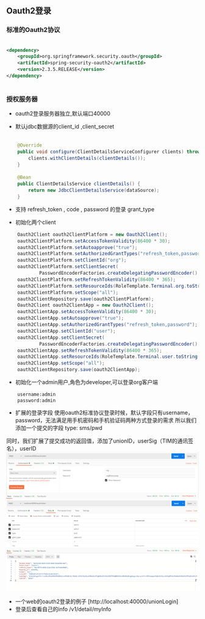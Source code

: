 Oauth2登录
------


### 标准的Oauth2协议

```xml

<dependency>
	<groupId>org.springframework.security.oauth</groupId>
	<artifactId>spring-security-oauth2</artifactId>
	<version>2.3.5.RELEASE</version>
</dependency>
		
```


### 授权服务器

* oauth2登录服务器独立,默认端口40000

* 默认jdbc数据源的client_id ,client_secret

```java

	@Override
	public void configure(ClientDetailsServiceConfigurer clients) throws Exception {
		clients.withClientDetails(clientDetails());
	}

	@Bean
	public ClientDetailsService clientDetails() {
		return new JdbcClientDetailsService(dataSource);
	}

```
* 支持 refresh_token , code , password 的登录  grant_type

* 初始化两个client

```java
	Oauth2Client oauth2ClientPlatform = new Oauth2Client();
	oauth2ClientPlatform.setAccessTokenValidity(86400 * 30);
	oauth2ClientPlatform.setAutoapprove("true");
	oauth2ClientPlatform.setAuthorizedGrantTypes("refresh_token,password");
	oauth2ClientPlatform.setClientId("org");
	oauth2ClientPlatform.setClientSecret(
			PasswordEncoderFactories.createDelegatingPasswordEncoder().encode("org@tianyoukeji"));
	oauth2ClientPlatform.setRefreshTokenValidity(86400 * 365);
	oauth2ClientPlatform.setResourceIds(RoleTemplate.Terminal.org.toString());
	oauth2ClientPlatform.setScope("all");
	oauth2ClientRepository.save(oauth2ClientPlatform);
	Oauth2Client oauth2ClientApp = new Oauth2Client();
	oauth2ClientApp.setAccessTokenValidity(86400 * 30);
	oauth2ClientApp.setAutoapprove("true");
	oauth2ClientApp.setAuthorizedGrantTypes("refresh_token,password");
	oauth2ClientApp.setClientId("user");
	oauth2ClientApp.setClientSecret(
			PasswordEncoderFactories.createDelegatingPasswordEncoder().encode("user@tianyoukeji"));
	oauth2ClientApp.setRefreshTokenValidity(86400 * 365);
	oauth2ClientApp.setResourceIds(RoleTemplate.Terminal.user.toString());
	oauth2ClientApp.setScope("all");
	oauth2ClientRepository.save(oauth2ClientApp);
```

* 初始化一个admin用户,角色为developer,可以登录org客户端

```	
	username:admin
	password:admin
```

* 扩展的登录字段
使用oauth2标准协议登录时候，默认字段只有username，password，无法满足用手机密码和手机验证码两种方式登录的需求
所以我们添加一个提交的字段 type: sms/pwd

同时，我们扩展了提交成功的返回值，添加了unionID，userSig（TIM的通讯签名），userID
![图片1](1584447034.png)
![图片2](1584446601.png)

* 一个web的oauth2登录的例子 [http://localhost:40000/unionLogin]
* 登录后查看自己的info   /v1/detail/myInfo

